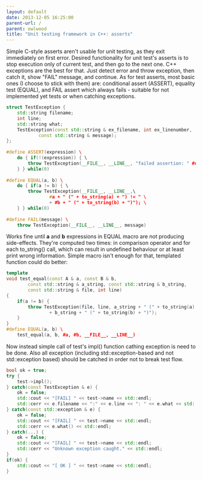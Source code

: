 ```yaml
---
layout: default
date: 2013-12-05 16:25:00
parent-url: /
parent: owlwood
title: "Unit testing framework in C++: asserts"
---
```

Simple C-style asserts aren't usable for unit testing, as they exit immediately on first error. Desired functionality for unit test's asserts is to stop execution only of current test, and then go to the next one. C++ exceptions are the best for that. Just detect error and throw exception, then catch it, show "FAIL" message, and continue. As for test asserts, most basic ones (I choose to stick with them) are: conditional assert (ASSERT), equality test (EQUAL), and FAIL assert which always fails - suitable for not implemented yet tests or when catching exceptions. 
    
```c++
struct TestException {  
	std::string filename;  
	int line;  
	std::string what;  
	TestException(const std::string & ex_filename, int ex_linenumber,  
			const std::string & message);  
};  
  
#define ASSERT(expression) \  
	do { if(!(expression)) { \  
		throw TestException(__FILE__, __LINE__, "failed assertion: " #expression ); \  
	} } while(0)  
  
#define EQUAL(a, b) \  
	do { if(a != b) { \  
		throw TestException(__FILE__, __LINE__,\  
				#a + " (" + to_string(a) + ") != " \  
				+ #b + " (" + to_string(b) + ")"); \  
	} } while(0)  
  
#define FAIL(message) \  
	throw TestException(__FILE__, __LINE__, message)  
```
    
Works fine until **a** and **b** expressions in EQUAL macro are not producing side-effects. They're computed two times: in comparison operator and for each to_string() call, which can result in undefined behaviour or at least print wrong information. Simple macro isn't enough for that, templated function could do better: 
    
```c++
template  
void test_equal(const A & a, const B & b,  
		const std::string & a_string, const std::string & b_string,  
		const std::string & file, int line)  
{  
	if(a != b) {  
		throw TestException(file, line, a_string + " (" + to_string(a) + ") != "   
				+ b_string + " (" + to_string(b) + ")");  
	}  
}  
#define EQUAL(a, b) \  
	test_equal(a, b, #a, #b, __FILE__, __LINE__)  
```

Now instead simple call of test's impl() function cathing exception is need to be done. Also all exception (including std::exception-based and not std::exception based) should be catched in order not to break test flow. 
    
```c++
bool ok = true;  
try {  
	test->impl();  
} catch(const TestException & e) {  
	ok = false;  
	std::cout << "[FAIL] " << test->name << std::endl;  
	std::cerr << e.filename << ":" << e.line << ": " << e.what << std::endl;  
} catch(const std::exception & e) {  
	ok = false;  
	std::cout << "[FAIL] " << test->name << std::endl;  
	std::cerr << e.what() << std::endl;  
} catch(...) {  
	ok = false;  
	std::cout << "[FAIL] " << test->name << std::endl;  
	std::cerr << "Unknown exception caught." << std::endl;  
}  
if(ok) {  
	std::cout << "[ OK ] " << test->name << std::endl;  
}  
```    


